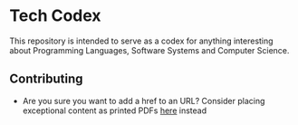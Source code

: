 # Tech Codex
This repository is intended to serve as a codex for anything interesting about Programming Languages, Software Systems and Computer Science.

## Contributing
- Are you sure you want to add a href to an URL? Consider placing exceptional content as printed PDFs [here](resources) instead
